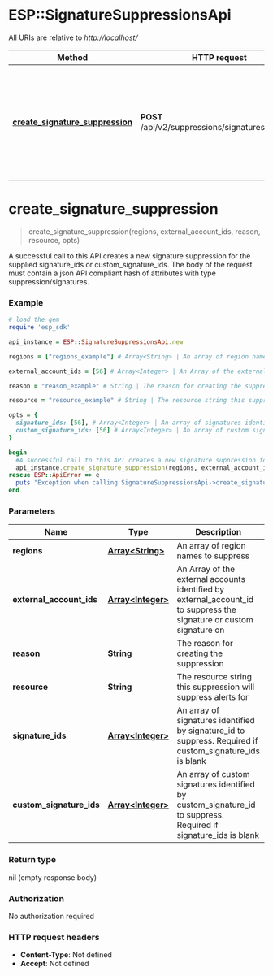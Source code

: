 # ESP::SignatureSuppressionsApi

All URIs are relative to *http://localhost/*

Method | HTTP request | Description
------------- | ------------- | -------------
[**create_signature_suppression**](SignatureSuppressionsApi.md#create_signature_suppression) | **POST** /api/v2/suppressions/signatures.json_api | A successful call to this API creates a new signature suppression for the supplied signature_ids or custom_signature_ids. The body of the request must contain a json API compliant hash of attributes with type suppression/signatures.


# **create_signature_suppression**
> create_signature_suppression(regions, external_account_ids, reason, resource, opts)

A successful call to this API creates a new signature suppression for the supplied signature_ids or custom_signature_ids. The body of the request must contain a json API compliant hash of attributes with type suppression/signatures.

### Example
```ruby
# load the gem
require 'esp_sdk'

api_instance = ESP::SignatureSuppressionsApi.new

regions = ["regions_example"] # Array<String> | An array of region names to suppress

external_account_ids = [56] # Array<Integer> | An Array of the external accounts identified by external_account_id to suppress the signature or custom signature on

reason = "reason_example" # String | The reason for creating the suppression

resource = "resource_example" # String | The resource string this suppression will suppress alerts for

opts = { 
  signature_ids: [56], # Array<Integer> | An array of signatures identified by signature_id to suppress. Required if custom_signature_ids is blank
  custom_signature_ids: [56] # Array<Integer> | An array of custom signatures identified by custom_signature_id to suppress. Required if signature_ids is blank
}

begin
  #A successful call to this API creates a new signature suppression for the supplied signature_ids or custom_signature_ids. The body of the request must contain a json API compliant hash of attributes with type suppression/signatures.
  api_instance.create_signature_suppression(regions, external_account_ids, reason, resource, opts)
rescue ESP::ApiError => e
  puts "Exception when calling SignatureSuppressionsApi->create_signature_suppression: #{e}"
end
```

### Parameters

Name | Type | Description  | Notes
------------- | ------------- | ------------- | -------------
 **regions** | [**Array&lt;String&gt;**](String.md)| An array of region names to suppress | 
 **external_account_ids** | [**Array&lt;Integer&gt;**](Integer.md)| An Array of the external accounts identified by external_account_id to suppress the signature or custom signature on | 
 **reason** | **String**| The reason for creating the suppression | 
 **resource** | **String**| The resource string this suppression will suppress alerts for | 
 **signature_ids** | [**Array&lt;Integer&gt;**](Integer.md)| An array of signatures identified by signature_id to suppress. Required if custom_signature_ids is blank | [optional] 
 **custom_signature_ids** | [**Array&lt;Integer&gt;**](Integer.md)| An array of custom signatures identified by custom_signature_id to suppress. Required if signature_ids is blank | [optional] 

### Return type

nil (empty response body)

### Authorization

No authorization required

### HTTP request headers

 - **Content-Type**: Not defined
 - **Accept**: Not defined



